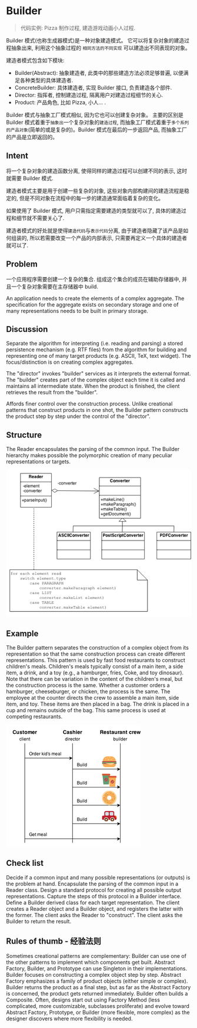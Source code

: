 # Builder 

> 代码实例: Pizza 制作过程, 建造游戏动画小人过程.   

Builder 模式(也称生成器模式)是一种对象建造模式。 它可以将复杂对象的建造过程抽象出来, 利用这个抽象过程的 ``相同方法的不同实现`` 可以建造出不同表现的对象。   

建造者模式包含如下模块:   

- Builder(Abstract): 抽象建造者, 此类中的那些建造方法必须足够普遍, 以便满足各种类型的具体建造者.    
- ConcreteBuilder: 具体建造者, 实现 Builder 接口, 负责建造各个部件.    
- Director: 指挥者, 控制建造过程, 隔离用户对建造过程细节的关心.     
- Product: 产品角色, 比如 Pizza, 小人... .  

Builder 模式与抽象工厂模式相似, 因为它也可以创建复杂对象。 主要的区别是 Builder 模式着重于`抽象出`一个复杂对象的`建造过程`, 而抽象工厂模式着重于`多个系列的产品对象`(简单的或是复杂的)。Builder 模式在最后的一步返回产品, 而抽象工厂的产品是立即返回的。   

## Intent

将一个复杂对象的建造函数分离, 使得同样的建造过程可以创建不同的表示, 这时就需要 Builder 模式.   

建造者模式主要是用于创建一些复杂的对象, 这些对象内部构建间的建造流程是稳定的, 但是不同对象在流程中的每一步的建造通常面临着复杂的变化。   

如果使用了 Builder 模式, 用户只需指定需要建造的类型就可以了, 具体的建造过程和细节就不需要关心了.   

建造者模式的好处就是使得`建造代码`与`表示代码`分离, 由于建造者隐藏了该产品是如何组装的, 所以若需要改变一个产品的内部表示, 只需要再定义一个具体的建造者就可以了.   

## Problem   

一个应用程序需要创建一个复杂的集合. 组成这个集合的成员在辅助存储器中, 并且一个复杂对象需要在主存储器中 build.     

An application needs to create the elements of a complex aggregate. The specification for the aggregate exists on secondary storage and one of many representations needs to be built in primary storage.

## Discussion



Separate the algorithm for interpreting (i.e. reading and parsing) a stored persistence mechanism (e.g. RTF files) from the algorithm for building and representing one of many target products (e.g. ASCII, TeX, text widget). The focus/distinction is on creating complex aggregates.

The "director" invokes "builder" services as it interprets the external format. The "builder" creates part of the complex object each time it is called and maintains all intermediate state. When the product is finished, the client retrieves the result from the "builder".

Affords finer control over the construction process. Unlike creational patterns that construct products in one shot, the Builder pattern constructs the product step by step under the control of the "director".

## Structure

The Reader encapsulates the parsing of the common input. The Builder hierarchy makes possible the polymorphic creation of many peculiar representations or targets.

![Scheme of Builder](../../snapshots/Builder.png)    

## Example

The Builder pattern separates the construction of a complex object from its representation so that the same construction process can create different representations. This pattern is used by fast food restaurants to construct children's meals. Children's meals typically consist of a main item, a side item, a drink, and a toy (e.g., a hamburger, fries, Coke, and toy dinosaur). Note that there can be variation in the content of the children's meal, but the construction process is the same. Whether a customer orders a hamburger, cheeseburger, or chicken, the process is the same. The employee at the counter directs the crew to assemble a main item, side item, and toy. These items are then placed in a bag. The drink is placed in a cup and remains outside of the bag. This same process is used at competing restaurants.

![Example of Builder](../../snapshots/Builder_example1.png)    

## Check list

Decide if a common input and many possible representations (or outputs) is the problem at hand.
Encapsulate the parsing of the common input in a Reader class.
Design a standard protocol for creating all possible output representations. Capture the steps of this protocol in a Builder interface.
Define a Builder derived class for each target representation.
The client creates a Reader object and a Builder object, and registers the latter with the former.
The client asks the Reader to "construct".
The client asks the Builder to return the result.

## Rules of thumb - 经验法则   

Sometimes creational patterns are complementary: Builder can use one of the other patterns to implement which components get built. Abstract Factory, Builder, and Prototype can use Singleton in their implementations.
Builder focuses on constructing a complex object step by step. Abstract Factory emphasizes a family of product objects (either simple or complex). Builder returns the product as a final step, but as far as the Abstract Factory is concerned, the product gets returned immediately.
Builder often builds a Composite.
Often, designs start out using Factory Method (less complicated, more customizable, subclasses proliferate) and evolve toward Abstract Factory, Prototype, or Builder (more flexible, more complex) as the designer discovers where more flexibility is needed.
